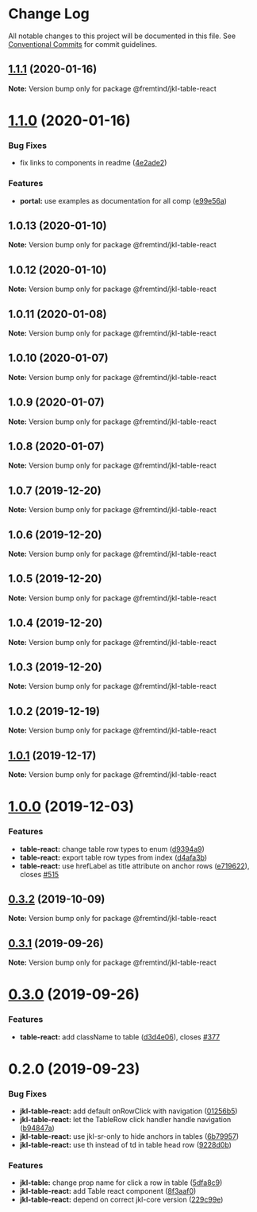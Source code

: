 # Change Log

All notable changes to this project will be documented in this file.
See [Conventional Commits](https://conventionalcommits.org) for commit guidelines.

## [1.1.1](https://github.com/fremtind/jokul/compare/@fremtind/jkl-table-react@1.1.0...@fremtind/jkl-table-react@1.1.1) (2020-01-16)

**Note:** Version bump only for package @fremtind/jkl-table-react





# [1.1.0](https://github.com/fremtind/jokul/compare/@fremtind/jkl-table-react@1.0.4...@fremtind/jkl-table-react@1.1.0) (2020-01-16)


### Bug Fixes

* fix links to components in readme ([4e2ade2](https://github.com/fremtind/jokul/commit/4e2ade2f71d4fa1bd80e4e3d823691589207b641))


### Features

* **portal:** use examples as documentation for all comp ([e99e56a](https://github.com/fremtind/jokul/commit/e99e56ab2f5bf13cd0e72bf010e6472a08ffabe9))





## 1.0.13 (2020-01-10)

**Note:** Version bump only for package @fremtind/jkl-table-react





## 1.0.12 (2020-01-10)

**Note:** Version bump only for package @fremtind/jkl-table-react





## 1.0.11 (2020-01-08)

**Note:** Version bump only for package @fremtind/jkl-table-react





## 1.0.10 (2020-01-07)

**Note:** Version bump only for package @fremtind/jkl-table-react





## 1.0.9 (2020-01-07)

**Note:** Version bump only for package @fremtind/jkl-table-react





## 1.0.8 (2020-01-07)

**Note:** Version bump only for package @fremtind/jkl-table-react





## 1.0.7 (2019-12-20)

**Note:** Version bump only for package @fremtind/jkl-table-react





## 1.0.6 (2019-12-20)

**Note:** Version bump only for package @fremtind/jkl-table-react





## 1.0.5 (2019-12-20)

**Note:** Version bump only for package @fremtind/jkl-table-react





## 1.0.4 (2019-12-20)

**Note:** Version bump only for package @fremtind/jkl-table-react





## 1.0.3 (2019-12-20)

**Note:** Version bump only for package @fremtind/jkl-table-react

## 1.0.2 (2019-12-19)

**Note:** Version bump only for package @fremtind/jkl-table-react

## [1.0.1](https://github.com/fremtind/jokul/compare/@fremtind/jkl-table-react@1.0.0...@fremtind/jkl-table-react@1.0.1) (2019-12-17)

**Note:** Version bump only for package @fremtind/jkl-table-react

# [1.0.0](https://github.com/fremtind/jokul/compare/@fremtind/jkl-table-react@0.3.2...@fremtind/jkl-table-react@1.0.0) (2019-12-03)

### Features

-   **table-react:** change table row types to enum ([d9394a9](https://github.com/fremtind/jokul/commit/d9394a924c82f5d837a91a4cf008c9691b51567d))
-   **table-react:** export table row types from index ([d4afa3b](https://github.com/fremtind/jokul/commit/d4afa3bac4add3090189e726346c67d59a89326c))
-   **table-react:** use hrefLabel as title attribute on anchor rows ([e719622](https://github.com/fremtind/jokul/commit/e719622eeabf14fceb0b5382fc1e53b91d1bd1a4)), closes [#515](https://github.com/fremtind/jokul/issues/515)

## [0.3.2](https://github.com/fremtind/jokul/compare/@fremtind/jkl-table-react@0.3.1...@fremtind/jkl-table-react@0.3.2) (2019-10-09)

**Note:** Version bump only for package @fremtind/jkl-table-react

## [0.3.1](https://github.com/fremtind/jokul/compare/@fremtind/jkl-table-react@0.3.0...@fremtind/jkl-table-react@0.3.1) (2019-09-26)

**Note:** Version bump only for package @fremtind/jkl-table-react

# [0.3.0](https://github.com/fremtind/jokul/compare/@fremtind/jkl-table-react@0.2.0...@fremtind/jkl-table-react@0.3.0) (2019-09-26)

### Features

-   **table-react:** add className to table ([d3d4e06](https://github.com/fremtind/jokul/commit/d3d4e06)), closes [#377](https://github.com/fremtind/jokul/issues/377)

# 0.2.0 (2019-09-23)

### Bug Fixes

-   **jkl-table-react:** add default onRowClick with navigation ([01256b5](https://github.com/fremtind/jokul/commit/01256b5))
-   **jkl-table-react:** let the TableRow click handler handle navigation ([b94847a](https://github.com/fremtind/jokul/commit/b94847a))
-   **jkl-table-react:** use jkl-sr-only to hide anchors in tables ([6b79957](https://github.com/fremtind/jokul/commit/6b79957))
-   **jkl-table-react:** use th instead of td in table head row ([9228d0b](https://github.com/fremtind/jokul/commit/9228d0b))

### Features

-   **jkl-table:** change prop name for click a row in table ([5dfa8c9](https://github.com/fremtind/jokul/commit/5dfa8c9))
-   **jkl-table-react:** add Table react component ([8f3aaf0](https://github.com/fremtind/jokul/commit/8f3aaf0))
-   **jkl-table-react:** depend on correct jkl-core version ([229c99e](https://github.com/fremtind/jokul/commit/229c99e))
